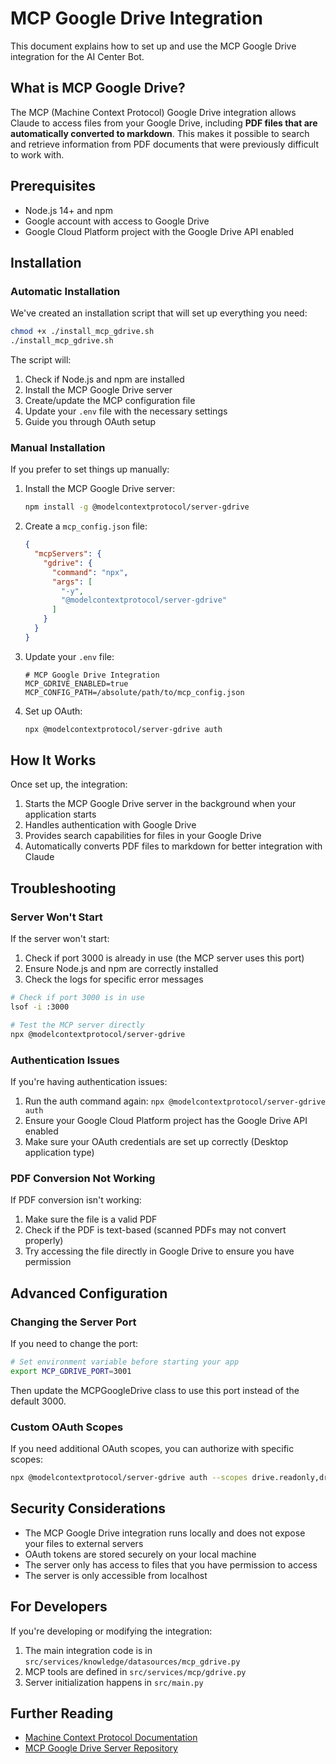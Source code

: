 # MCP Google Drive Integration

This document explains how to set up and use the MCP Google Drive integration for the AI Center Bot.

## What is MCP Google Drive?

The MCP (Machine Context Protocol) Google Drive integration allows Claude to access files from your Google Drive, including **PDF files that are automatically converted to markdown**. This makes it possible to search and retrieve information from PDF documents that were previously difficult to work with.

## Prerequisites

- Node.js 14+ and npm 
- Google account with access to Google Drive
- Google Cloud Platform project with the Google Drive API enabled

## Installation

### Automatic Installation

We've created an installation script that will set up everything you need:

```bash
chmod +x ./install_mcp_gdrive.sh
./install_mcp_gdrive.sh
```

The script will:
1. Check if Node.js and npm are installed
2. Install the MCP Google Drive server
3. Create/update the MCP configuration file
4. Update your `.env` file with the necessary settings
5. Guide you through OAuth setup

### Manual Installation

If you prefer to set things up manually:

1. Install the MCP Google Drive server:
   ```bash
   npm install -g @modelcontextprotocol/server-gdrive
   ```

2. Create a `mcp_config.json` file:
   ```json
   {
     "mcpServers": {
       "gdrive": {
         "command": "npx",
         "args": [
           "-y",
           "@modelcontextprotocol/server-gdrive"
         ]
       }
     }
   }
   ```

3. Update your `.env` file:
   ```
   # MCP Google Drive Integration
   MCP_GDRIVE_ENABLED=true
   MCP_CONFIG_PATH=/absolute/path/to/mcp_config.json
   ```

4. Set up OAuth:
   ```bash
   npx @modelcontextprotocol/server-gdrive auth
   ```

## How It Works

Once set up, the integration:

1. Starts the MCP Google Drive server in the background when your application starts
2. Handles authentication with Google Drive
3. Provides search capabilities for files in your Google Drive
4. Automatically converts PDF files to markdown for better integration with Claude

## Troubleshooting

### Server Won't Start

If the server won't start:

1. Check if port 3000 is already in use (the MCP server uses this port)
2. Ensure Node.js and npm are correctly installed
3. Check the logs for specific error messages

```bash
# Check if port 3000 is in use
lsof -i :3000

# Test the MCP server directly
npx @modelcontextprotocol/server-gdrive
```

### Authentication Issues

If you're having authentication issues:

1. Run the auth command again: `npx @modelcontextprotocol/server-gdrive auth`
2. Ensure your Google Cloud Platform project has the Google Drive API enabled
3. Make sure your OAuth credentials are set up correctly (Desktop application type)

### PDF Conversion Not Working

If PDF conversion isn't working:

1. Make sure the file is a valid PDF
2. Check if the PDF is text-based (scanned PDFs may not convert properly)
3. Try accessing the file directly in Google Drive to ensure you have permission

## Advanced Configuration

### Changing the Server Port

If you need to change the port:

```bash
# Set environment variable before starting your app
export MCP_GDRIVE_PORT=3001
```

Then update the MCPGoogleDrive class to use this port instead of the default 3000.

### Custom OAuth Scopes

If you need additional OAuth scopes, you can authorize with specific scopes:

```bash
npx @modelcontextprotocol/server-gdrive auth --scopes drive.readonly,drive.metadata.readonly
```

## Security Considerations

- The MCP Google Drive integration runs locally and does not expose your files to external servers
- OAuth tokens are stored securely on your local machine
- The server only has access to files that you have permission to access
- The server is only accessible from localhost

## For Developers

If you're developing or modifying the integration:

1. The main integration code is in `src/services/knowledge/datasources/mcp_gdrive.py`
2. MCP tools are defined in `src/services/mcp/gdrive.py`
3. Server initialization happens in `src/main.py`

## Further Reading

- [Machine Context Protocol Documentation](https://github.com/anthropics/anthropic-cookbook/tree/main/machine_context_protocol)
- [MCP Google Drive Server Repository](https://github.com/anthropics/anthropic-tools/tree/main/packages/server-gdrive)